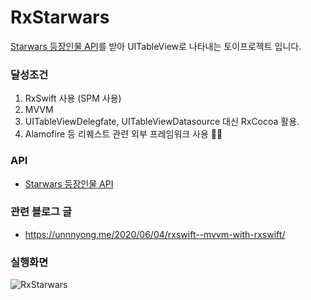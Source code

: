 # RxStarwars

[Starwars 등장인물 API](https://swapi.dev/)를 받아 UITableView로 나타내는 토이프로젝트 입니다.

### 달성조건
1. RxSwift 사용 (SPM 사용)
2. MVVM
3. UITableViewDelegfate, UITableViewDatasource 대신 RxCocoa 활용.
4. Alamofire 등 리퀘스트 관련 외부 프레임워크 사용 🙅‍♂️

### API
- [Starwars 등장인물 API](https://swapi.dev/)

### 관련 블로그 글
- https://unnnyong.me/2020/06/04/rxswift--mvvm-with-rxswift/

### 실행화면

![RxStarwars](https://user-images.githubusercontent.com/28520053/83718163-7c95e380-a66f-11ea-8aa8-4bec342298ca.gif)

